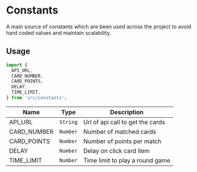# Constants
A main source of constants which are been used across the project to avoid hard coded values and maintain scalability.

## Usage
```javascript
import {
  API_URL,
  CARD_NUMBER,
  CARD_POINTS,
  DELAY,
  TIME_LIMIT,
} from 'src/constants';

```



| Name          | Type     | Description              |
|---------------|----------|--------------------------|
| API_URL         |`String` |  Url of api call to get the cards  |
| CARD_NUMBER  |`Number` |  Number of matched cards             |    
| CARD_POINTS  |`Number` |  Number of points per match             |    
| DELAY  |`Number` |  Delay on click card item           |    
| TIME_LIMIT  |`Number` |  Time limit to play a round game            |    